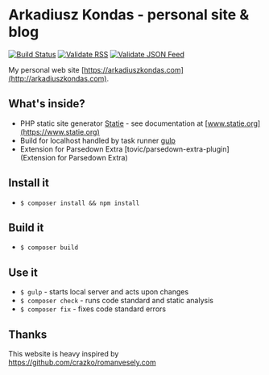 # Arkadiusz Kondas - personal site & blog

[![Build Status](https://travis-ci.org/akondas/arkadiuszkondas.com.svg?branch=master)](https://travis-ci.org/akondas/arkadiuszkondas.com)
[![Validate RSS](https://img.shields.io/badge/validate-rss-orange.svg)](https://validator.w3.org/feed/check.cgi?url=http%3A//arkadiuszkondas.com/rss.xml)
[![Validate JSON Feed](https://img.shields.io/badge/validate-json_feed-green.svg)](http://validator.jsonfeed.org/?url=http%3A%2F%2Farkadiuszkondas.com%2Ffeed.json)

My personal web site [https://arkadiuszkondas.com](http://arkadiuszkondas.com).

## What's inside?
- PHP static site generator [Statie](https://github.com/Symplify/Statie) - see documentation at [www.statie.org](https://www.statie.org)
- Build for localhost handled by task runner [gulp](http://gulpjs.com/)
- Extension for Parsedown Extra [tovic/parsedown-extra-plugin](Extension for Parsedown Extra)

## Install it
- `$ composer install && npm install`

## Build it
- `$ composer build`

## Use it
- `$ gulp` - starts local server and acts upon changes
- `$ composer check` - runs code standard and static analysis
- `$ composer fix` - fixes code standard errors

## Thanks

This website is heavy inspired by https://github.com/crazko/romanvesely.com
